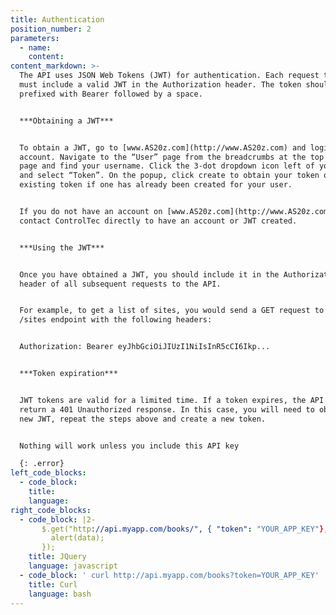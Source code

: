 ```yaml
---
title: Authentication
position_number: 2
parameters:
  - name:
    content:
content_markdown: >-
  The API uses JSON Web Tokens (JWT) for authentication. Each request to the API
  must include a valid JWT in the Authorization header. The token should be
  prefixed with Bearer followed by a space.


  ***Obtaining a JWT***


  To obtain a JWT, go to [www.AS20z.com](http://www.AS20z.com) and login to user
  account. Navigate to the “User” page from the breadcrumbs at the top of the
  page and find your username. Click the 3-dot dropdown icon left of your name
  and select “Token”. On the popup, click create to obtain your token or copy an
  existing token if one has already been created for your user.


  If you do not have an account on [www.AS20z.com](http://www.AS20z.com),
  contact ControlTec directly to have an account or JWT created.


  ***Using the JWT***


  Once you have obtained a JWT, you should include it in the Authorization
  header of all subsequent requests to the API.


  For example, to get a list of sites, you would send a GET request to the
  /sites endpoint with the following headers:


  Authorization: Bearer eyJhbGciOiJIUzI1NiIsInR5cCI6Ikp...


  ***Token expiration***


  JWT tokens are valid for a limited time. If a token expires, the API will
  return a 401 Unauthorized response. In this case, you will need to obtain a
  new JWT, repeat the steps above and create a new token.


  Nothing will work unless you include this API key

  {: .error}
left_code_blocks:
  - code_block:
    title:
    language:
right_code_blocks:
  - code_block: |2-
       $.get("http://api.myapp.com/books/", { "token": "YOUR_APP_KEY"}, function(data) {
         alert(data);
       });
    title: JQuery
    language: javascript
  - code_block: ' curl http://api.myapp.com/books?token=YOUR_APP_KEY'
    title: Curl
    language: bash
---
```

